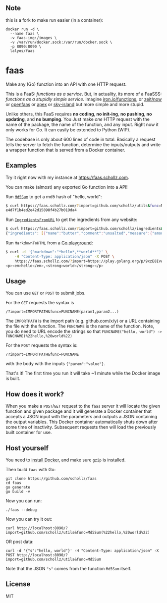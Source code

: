 ## Note
this is a fork to make run easier (in a container):
```
docker run -d \
  --name faas \
  -v faas-img:/images \
  -v /var/run/docker.sock:/var/run/docker.sock \
  -p 8090:8090 \
  lalyos/faas
```

# faas

Make any (Go) function into an API with one HTTP request.

This is a FaaS: *functions as a service*. But, in actuality, its more of a FaaSSS: *functions as a stupidly simple service*. Imagine [iron.io/functions](https://github.com/iron-io/functions), or [zeit/now](https://github.com/zeit/now-cli) or [openfaas](https://github.com/openfaas/faas) or [apex](https://github.com/apex/apex) or [sky-island](https://github.com/briandowns/sky-island) but more simple and more stupid.

Unlike others, this FaaS requires **no coding**, **no init-ing**, **no pushing**, **no updating**, and **no bumping**. You Just make *one* HTTP request with the name of the package, the name of the function, and any input. Right now it only works for Go. It can easily be extended to Python (WIP).

The codebase is only about 600 lines of code in total. Basically a request tells the server to fetch the function, determine the inputs/outputs and write a wrapper function that is served from a Docker container.

## Examples 

Try it right now with my instance at https://faas.schollz.com.

You can make (almost) any exported Go function into a API! 

Run [`Md5Sum`](https://github.com/schollz/utils/blob/adaa47085f7b6b1c3e1ecfebfb18028e08e0bde2/hash.go#L29-L34) to get a md5 hash of "hello, world":

```bash
$ curl https://faas.schollz.com/?import=github.com/schollz/utils&func=Md5Sum(%22hello,%20world%22)
e4d7f1b4ed2e42d15898f4b27b019da4
```

Run [`IngredientsFromURL`](https://github.com/schollz/ingredients/blob/23a2a0c2d9dc8988c33acf7650ae9284a59d0b20/ingredients.go#L153-L160) to get the ingredients from any website:

```bash
$ curl https://faas.schollz.com/?import=github.com/schollz/ingredients&func=IngredientsFromURL(%22https://cooking.nytimes.com/recipes/12320-apple-pie%22)
{"ingredients": [{"name":"butter","comment":"unsalted","measure":{"amount":2,"name":"tablespoons","cups":0.25}},{"name":"apples","measure":{"amount":2.5,"name":"pounds","cups":14.901182654402104}},{"name":"allspice","comment":"ground","measure":{"amount":0.25,"name":"teaspoon","cups":0.0104165}},{"name":"cinnamon","comment":"ground","measure":{"amount":0.5,"name":"teaspoon","cups":0.020833}},{"name":"salt","comment":"kosher","measure":{"amount":0.25,"name":"teaspoon","cups":0.0104165}},{"name":"sugar","comment":"plus 1 tablespoon","measure":{"amount":0.75,"name":"cup","cups":1.5}},{"name":"flour","comment":"all purpose","measure":{"amount":2,"name":"tablespoons","cups":0.25}},{"name":"cornstarch","measure":{"amount":2,"name":"teaspoons","cups":0.083332}},{"name":"apple cider vinegar","measure":{"amount":1,"name":"tablespoon","cups":0.125}},{"name":"pie dough","measure":{"amount":1,"name":"whole","cups":0}},{"name":"egg","measure":{"amount":1,"name":"whole","cups":0}}],"err": null
```

Run `MarkdownToHTML` from a [Go playground](https://play.golang.org/p/9xzE8Ivwupk):

```bash
$ curl -d '{"markdown":"*hello*,**world**"}' \
 	-H "Content-Type: application/json" -X POST \
 	https://faas.schollz.com/?import=https://play.golang.org/p/9xzE8Ivwupk.go&func=MarkdownToHTML
<p><em>hello</em>,<strong>world</strong></p>
```

## Usage 

You can use `GET` or `POST` to submit jobs.

For the `GET` requests the syntax is

```
/?import=IMPORTPATH&func=FUNCNAME(param1,param2...)
```

The `IMPORTPATH` is the import path (e.g. github.com/x/y) or a URL containing the file with the function. The `FUNCNAME` is the name of the function. Note, you do need to URL encode the strings so that `FUNCNAME("hello, world") -> FUNCNAME(%22hello,%20world%22)`


For the `POST` requests the syntax is:

```
/?import=IMPORTPATH&func=FUNCNAME
```

with the body with the inputs `{"param":"value"}`.

That's it! The first time you run it will take ~1 minute while the Docker image is built.


## How does it work?

When you make a `POST`/`GET` request to the `faas` server it will locate the given function and given package and it will generate a Docker container that accepts a JSON input with the parameters and outputs a JSON containing the output variables. This Docker container automatically shuts down after some time of inactivity. Subsequent requests then will load the previously built container for use.

## Host yourself

You need to [install Docker](https://docs.docker.com/install/linux/docker-ce/ubuntu/#install-docker-engine---community-1), and make sure `gzip` is installed.

Then build `faas` with Go:

```
git clone https://github.com/schollz/faas
cd faas
go generate
go build -v
```

Now you can run:

```
./faas --debug
```

Now you can try it out:

```
curl http://localhost:8090/?import=github.com/schollz/utils&func=Md5Sum(%22hello,%20world%22)
```

OR post data:

```
curl -d '{"s":"hello, world"}' -H "Content-Type: application/json" -X POST http://localhost:8090/?import=github.com/schollz/utils&func=Md5Sum
```

Note that the JSON `"s"` comes from the function `Md5Sum` itself.

## License

MIT
